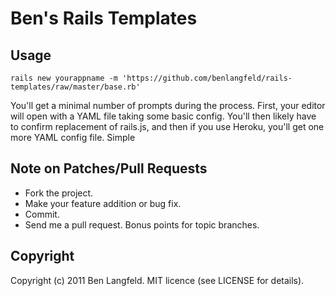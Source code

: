 Ben's Rails Templates
=====================

Usage
-----
    rails new yourappname -m 'https://github.com/benlangfeld/rails-templates/raw/master/base.rb'

You'll get a minimal number of prompts during the process. First, your editor will open with a YAML file taking some basic config. You'll then likely have to confirm replacement of rails.js, and then if you use Heroku, you'll get one more YAML config file. Simple

Note on Patches/Pull Requests
-----------------------------

* Fork the project.
* Make your feature addition or bug fix.
* Commit.
* Send me a pull request. Bonus points for topic branches.

Copyright
---------

Copyright (c) 2011 Ben Langfeld. MIT licence (see LICENSE for details).